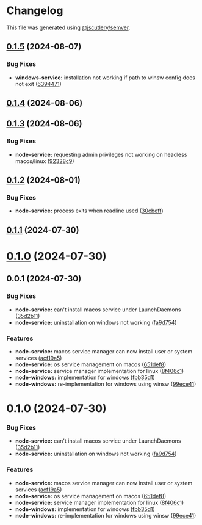 # Changelog

This file was generated using [@jscutlery/semver](https://github.com/jscutlery/semver).

## [0.1.5](https://github.com/julianpoemp/node-service/compare/node-service-0.1.4...node-service-0.1.5) (2024-08-07)


### Bug Fixes

* **windows-service:** installation not working if path to winsw config does not exit ([6394471](https://github.com/julianpoemp/node-service/commit/63944718482a20c4bb6dc289f15b91e2df51465f))



## [0.1.4](https://github.com/julianpoemp/node-service/compare/node-service-0.1.3...node-service-0.1.4) (2024-08-06)



## [0.1.3](https://github.com/julianpoemp/node-service/compare/node-service-0.1.2...node-service-0.1.3) (2024-08-06)


### Bug Fixes

* **node-service:** requesting admin privileges not working on headless macos/linux ([92328c9](https://github.com/julianpoemp/node-service/commit/92328c90abe8c1f5f0fe233471fe96f4b08b8ac5))



## [0.1.2](https://github.com/julianpoemp/node-service/compare/node-service-0.1.1...node-service-0.1.2) (2024-08-01)


### Bug Fixes

* **node-service:** process exits when readline used ([30cbeff](https://github.com/julianpoemp/node-service/commit/30cbeffa0e2bb98b04bf94b4cd3693f83d519ef2))



## [0.1.1](https://github.com/julianpoemp/node-service/compare/node-service-0.1.0...node-service-0.1.1) (2024-07-30)



# [0.1.0](https://github.com/julianpoemp/node-service/compare/node-service-0.0.1...node-service-0.1.0) (2024-07-30)



## 0.0.1 (2024-07-30)


### Bug Fixes

* **node-service:** can't install macos service under LaunchDaemons ([35d2b11](https://github.com/julianpoemp/node-service/commit/35d2b11a5d9626f38a29f05c7a0c4e962da8485f))
* **node-service:** uninstallation on windows not working ([fa9d754](https://github.com/julianpoemp/node-service/commit/fa9d75403a75f3f491940ab4d203a7aa39c21fa6))


### Features

* **node-service:** macos service manager can now install user or system services ([acf19a5](https://github.com/julianpoemp/node-service/commit/acf19a57037831e8a8fa5bea7d0fb9eef815b728))
* **node-service:** os service management on macos ([651def8](https://github.com/julianpoemp/node-service/commit/651def8dcc11732849ee346a15b7113cebebddad))
* **node-service:** service manager implementation for linux ([8f406c1](https://github.com/julianpoemp/node-service/commit/8f406c14858de3498445529a4638d7ef35a61cf4))
* **node-windows:** implementation for windows ([fbb35d1](https://github.com/julianpoemp/node-service/commit/fbb35d19d0b142a013fc1ee0150f4446dc7ef288))
* **node-windows:** re-implementation for windows using winsw ([99ece41](https://github.com/julianpoemp/node-service/commit/99ece4153b779f404396af2286706cd1d846945b))



# 0.1.0 (2024-07-30)


### Bug Fixes

* **node-service:** can't install macos service under LaunchDaemons ([35d2b11](https://github.com/julianpoemp/node-service/commit/35d2b11a5d9626f38a29f05c7a0c4e962da8485f))
* **node-service:** uninstallation on windows not working ([fa9d754](https://github.com/julianpoemp/node-service/commit/fa9d75403a75f3f491940ab4d203a7aa39c21fa6))


### Features

* **node-service:** macos service manager can now install user or system services ([acf19a5](https://github.com/julianpoemp/node-service/commit/acf19a57037831e8a8fa5bea7d0fb9eef815b728))
* **node-service:** os service management on macos ([651def8](https://github.com/julianpoemp/node-service/commit/651def8dcc11732849ee346a15b7113cebebddad))
* **node-service:** service manager implementation for linux ([8f406c1](https://github.com/julianpoemp/node-service/commit/8f406c14858de3498445529a4638d7ef35a61cf4))
* **node-windows:** implementation for windows ([fbb35d1](https://github.com/julianpoemp/node-service/commit/fbb35d19d0b142a013fc1ee0150f4446dc7ef288))
* **node-windows:** re-implementation for windows using winsw ([99ece41](https://github.com/julianpoemp/node-service/commit/99ece4153b779f404396af2286706cd1d846945b))

